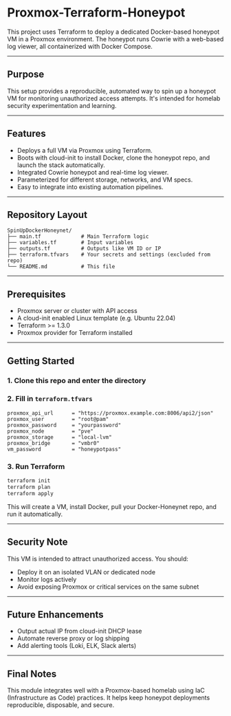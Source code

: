 # Proxmox-Terraform-Honeypot

This project uses Terraform to deploy a dedicated Docker-based honeypot VM in a Proxmox environment. The honeypot runs Cowrie with a web-based log viewer, all containerized with Docker Compose.

---

## Purpose

This setup provides a reproducible, automated way to spin up a honeypot VM for monitoring unauthorized access attempts. It's intended for homelab security experimentation and learning.

---

## Features

- Deploys a full VM via Proxmox using Terraform.
- Boots with cloud-init to install Docker, clone the honeypot repo, and launch the stack automatically.
- Integrated Cowrie honeypot and real-time log viewer.
- Parameterized for different storage, networks, and VM specs.
- Easy to integrate into existing automation pipelines.

---

## Repository Layout

```
SpinUpDockerHoneynet/
├── main.tf             # Main Terraform logic
├── variables.tf        # Input variables
├── outputs.tf          # Outputs like VM ID or IP
├── terraform.tfvars    # Your secrets and settings (excluded from repo)
└── README.md           # This file
```

---

## Prerequisites

- Proxmox server or cluster with API access
- A cloud-init enabled Linux template (e.g. Ubuntu 22.04)
- Terraform >= 1.3.0
- Proxmox provider for Terraform installed

---

## Getting Started

### 1. Clone this repo and enter the directory


### 2. Fill in `terraform.tfvars`

```hcl
proxmox_api_url      = "https://proxmox.example.com:8006/api2/json"
proxmox_user         = "root@pam"
proxmox_password     = "yourpassword"
proxmox_node         = "pve"
proxmox_storage      = "local-lvm"
proxmox_bridge       = "vmbr0"
vm_password          = "honeypotpass"
```

### 3. Run Terraform

```bash
terraform init
terraform plan
terraform apply
```

This will create a VM, install Docker, pull your Docker-Honeynet repo, and run it automatically.

---

## Security Note

This VM is intended to attract unauthorized access. You should:

- Deploy it on an isolated VLAN or dedicated node
- Monitor logs actively
- Avoid exposing Proxmox or critical services on the same subnet

---

## Future Enhancements

- Output actual IP from cloud-init DHCP lease
- Automate reverse proxy or log shipping
- Add alerting tools (Loki, ELK, Slack alerts)

---

## Final Notes

This module integrates well with a Proxmox-based homelab using IaC (Infrastructure as Code) practices. It helps keep honeypot deployments reproducible, disposable, and secure.